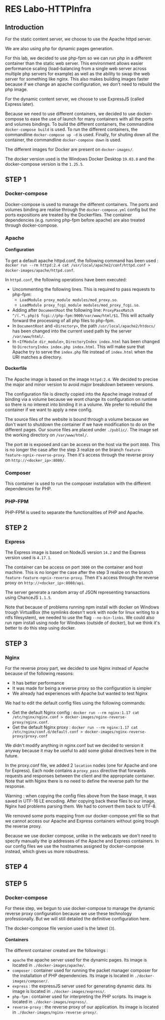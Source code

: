 # RES Labo-HTTPInfra

## Introduction
For the static content server, we choose to use the Apache httpd server.

We are also using php for dynamic pages generation.

For this lab, we decided to use php-fpm so we can run php in a different container than the static web server.
This environment allows easier performance scaling (load-balancing from a single web server across multiple php servers for example) as well as the ability to swap the web server for something like nginx.
This also makes building images faster because if we change an apache configuration, we don't need to rebuild the php image.

For the dynamic content server, we choose to use ExpressJS (called Express later).

Because we need to use different containers, we decided to use docker-compose to ease the use of launch for many containers with all the ports and volumes bindings.
To build the different containers, the commandline `docker-compose build` is used.
To run the different containers, the commandline `docker-compose up -d` is used.
Finally, for shuting down all the container, the commandline `docker-compose down` is used.

The different images for Docker are present on `docker-images/`.

The docker version used is the Windows Docker Desktop `19.03.8` and the docker-compose version is the `1.25.5`.

## STEP 1
### Docker-compose
Docker-compose is used to manage the different containers.
The ports and volumes binding are realise through the `docker-compose.yml` config but the ports expositions are treated by the Dockerfiles.
The container dependencies (e.g. running php-fpm before apache) are also treated through docker-compose.

### Apache
#### Configuration
To get a default apache httpd.conf, the following command has been used : `docker run --rm httpd:2.4 cat /usr/local/apache2/conf/httpd.conf > docker-images/apache/httpd.conf`.

In `httpd.conf`, the following operations have been executed:
- Uncommenting the following lines. This is required to pass requests to php-fpm:
  - `LoadModule proxy_module modules/mod_proxy.so`.
  - `LoadModule proxy_fcgi_module modules/mod_proxy_fcgi.so`.
- Adding after `DocumentRoot` the following line: `ProxyPassMatch ^/(.*\.php)$ fcgi://php-fpm:9000/var/www/html/$1`. This will actually forward the processing of all php files to php-fpm.
- In `DocumentRoot` and `<Directory>`, the path `/usr/local/apache2/htdocs/` has been changed into the current used path by the server `/var/www/html/`.
- In `<IfModule dir_module>`, `DirectoryIndex index.html` has been changed to `DirectoryIndex index.php index.html`. This will make sure that Apache try to serve the `index.php` file instead of `index.html` when the URI matches a directory.

#### Dockerfile
The Apache image is based on the image `httpd:2.4`.
We decided to precise the major and minor version to avoid major breakdown between versions.

The configuration file is directly copied into the Apache image instead of binding via a volume because we wont change its configuration on runtime so there is no interest into binding it in a volume.
We prefer to rebuild the container if we want to apply a new config.

The source files of the website is bound through a volume because we don't want to shutdown the container if we have modification to do on the different pages.
Our source files are placed under `./public/`.
The image set the working directory on `/var/www/html/`.

The port `80` is exposed and can be access on the host via the port `8080`.
This is no longer the case after the step 3 realize on the branch `feature-feature-ngnix-reverse-proxy`.
Then it's access through the reverse proxy on `http://<docker_ip>:8080/`.

### Composer
This container is used to run the composer installation with the different dependencies for PHP.

### PHP-FPM
PHP-FPM is used to separate the functionalities of PHP and Apache.

## STEP 2
### Express
The Express image is based on NodeJS version ``14.2`` and the Express version used is ``4.17.1``.

The container can be access on port ``3000`` on the container and host machine.
This is no longer the case after the step 3 realize on the branch `feature-feature-ngnix-reverse-proxy`.
Then it's access through the reverse proxy on `http://<docker_ip>:8080/api`.

The server generate a random array of JSON representing transactions using ChanceJS ``1.1.5``.

Note that because of problems running npm install with docker on Windows trough VirtualBox (the symlinks doesn't work with node for linux writing to a ntfs filesystem), we needed to use the flag `--no-bin-links`.
We could also run npm install using node for Windows (outside of docker), but we think it's better to do this step using docker.

## STEP 3
### Nginx
For the reverse proxy part, we decided to use Nginx instead of Apache because of the following reasons:
- It has better performance
- It was made for being a reverse proxy so the configuration is simpler
- We already had experiences with Apache but wanted to test Nginx

We had to edit the default config files using the following commands:
- Get the default Nginx config : `docker run --rm nginx:1.17 cat /etc/nginx/nginx.conf > docker-images/nginx-reverse-proxy/nginx.conf`.
- Get the default Nginx proxy : `docker run --rm nginx:1.17 cat /etc/nginx/conf.d/default.conf > docker-images/nginx-reverse-proxy/proxy.conf`

We didn't modify anything in nginx.conf but we decided to version it anyway because it may be useful to add some global directives here in the future.

In the proxy.conf file, we added 2 `location` nodes (one for Apache and one for Express). Each node contains a `proxy_pass` directive that forwards requests and responses between the client and the appropriate container.
Note that with Nginx there is no need to define the reverse path for the response.

Warning : when copying the config files above from the base image, it was saved in UTF-16 LE encoding. After copying back these files to our image, Nginx had problems parsing them. We had to convert them back to UTF-8.

We removed some ports mapping from our docker-compose.yml file so that we cannot access our Apache and Express containers without going trough the reverse proxy.

Because we use docker compose, unlike in the webcasts we don't need to specify manually the ip addresses of the Apache and Express containers. In our config files we use the hostnames assigned by docker-compose instead, which gives us more robustness.

## STEP 4

## STEP 5
### Docker-compose
For these step, we begun to use docker-compose to manage the dynamic reverse proxy configuration because we use these technology professionally.
But we will still detailed the definitive configuration here.

The docker-compose file version used is the latest (`3`).

#### Containers
The different container created are the followings :
- `apache` the apache server used for the dynamic pages. Its image is located in `./docker-images/apache/`.
- `composer` : container used for running the packet manager composer  for the installation of PHP dependencies. Its image is located in `./docker-images/composer/`.
- `express` : the expressJS server used for generating dynamic data. Its image is located in `./docker-images/express/`.
- `php-fpm` : container used for interpreting the PHP scripts. Its image is located in `./docker-images/express/`.
- `reverse-proxy` : the reverse proxy of our application. Its image is located in `./docker-images/nginx-reverse-proxy/`.
